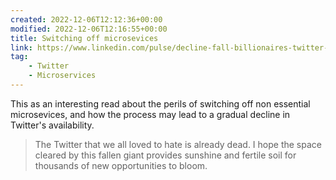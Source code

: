 ```yaml
---
created: 2022-12-06T12:12:36+00:00
modified: 2022-12-06T12:16:55+00:00
title: Switching off microsevices
link: https://www.linkedin.com/pulse/decline-fall-billionaires-twitter-casey-rosenthal/
tag: 
    - Twitter
    - Microservices
---
```


This as an interesting read about the perils of switching off non essential microsevices, and how the process may lead to a gradual decline in Twitter's availability.

> The Twitter that we all loved to hate is already dead.  I hope the space cleared by this fallen giant provides sunshine and fertile soil for thousands of new opportunities to bloom. 
